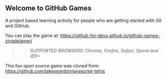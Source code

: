 ## Welcome to GitHub Games

A project based learning activity for people who are getting started with Git and GitHub.

You can play the game at: https://github-for-devs.github.io/github-games-zinadelamer/

>> _*SUPPORTED BROWSERS*: Chrome, Firefox, Safari, Opera and IE9+_

This fun open source game was cloned from: https://github.com/jakesgordon/javascript-tetris

